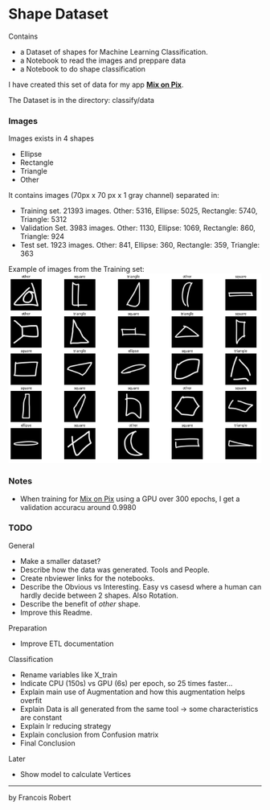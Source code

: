 # Shape Dataset

Contains
- a Dataset of shapes for Machine Learning Classification.
- a Notebook to read the images and preppare data
- a Notebook to do shape classification

I have created this set of data for my app **[Mix on Pix](https://apps.apple.com/us/app/mix-on-pix-text-on-photos/id633281586)**.

The Dataset is in the directory: classify/data

### Images 
Images exists in 4 shapes
- Ellipse
- Rectangle
- Triangle
- Other

It contains images (70px x 70 px x 1 gray channel) separated in:
- Training set. 21393 images. Other: 5316, Ellipse: 5025, Rectangle: 5740, Triangle: 5312
- Validation Set. 3983 images. Other: 1130, Ellipse: 1069, Rectangle: 860, Triangle: 924
- Test set. 1923 images. Other: 841, Ellipse: 360, Rectangle: 359, Triangle: 363

Example of images from the Training set:
![examples](images/train_images.png)

### Notes
- When training for [Mix on Pix](https://apps.apple.com/us/app/mix-on-pix-text-on-photos/id633281586) using a GPU over 300 epochs, I get a validation accuracu around 0.9980


### TODO
General
- Make a smaller dataset?
- Describe how the data was generated. Tools and People.
- Create nbviewer links for the notebooks.
- Describe the Obvious vs Interesting. Easy vs casesd where a human can hardly decide between 2 shapes. Also Rotation.
- Describe the benefit of *other* shape.
- Improve this Readme.

Preparation
- Improve ETL documentation

Classification
- Rename variables like X_train
- Indicate CPU (150s) vs GPU (6s) per epoch, so 25 times faster...
- Explain main use of Augmentation and how this augmentation helps overfit
- Explain Data is all generated from the same tool -> some characteristics are constant
- Explain lr reducing strategy
- Explain conclusion from Confusion matrix
- Final Conclusion

Later
- Show model to calculate Vertices

---
by Francois Robert 

